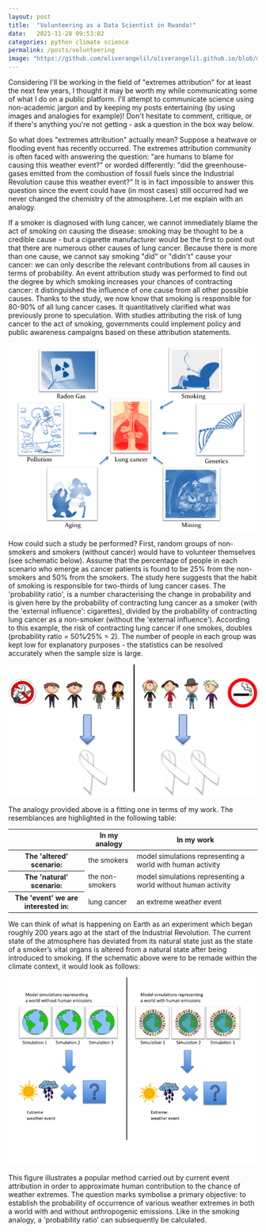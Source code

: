 ```yaml
---
layout: post
title:  "Volunteering as a Data Scientist in Rwanda!"
date:   2021-11-28 09:53:02
categories: python climate science
permalink: /posts/volunteering
image: "https://github.com/oliverangelil/oliverangelil.github.io/blob/master/photos/blog1_badwater_basin.jpg?raw=true"
---
```

Considering I'll be working in the field of "extremes attribution" for at least the next few years, I thought it may be worth my while communicating some of what I do on a public platform. I'll attempt to communicate science using non-academic jargon and by keeping my posts entertaining (by using images and analogies for example)! Don't hesitate to comment, critique, or if there's anything you're not getting - ask a question in the box way below.

So what does "extremes attribution" actually mean? Suppose a heatwave or flooding event has recently occurred. The extremes attribution community is often faced with answering the question: "are humans to blame for causing this weather event?" or worded differently: "did the greenhouse-gases emitted from the combustion of fossil fuels since the Industrial Revolution cause this weather event?" It is in fact impossible to answer this question since the event could have (in most cases) still occurred had we never changed the chemistry of the atmosphere. Let me explain with an analogy.

If a smoker is diagnosed with lung cancer, we cannot immediately blame the act of smoking on causing the disease: smoking may be thought to be a credible cause - but a cigarette manufacturer would be the first to point out that there are numerous other causes of lung cancer. Because there is more than one cause, we cannot say smoking "did" or "didn't" cause your cancer: we can only describe the relevant contributions from all causes in terms of probability. An event attribution study was performed to find out the degree by which smoking increases your chances of contracting cancer: it distinguished the influence of one cause from all other possible causes. Thanks to the study, we now know that smoking is responsible for 80-90% of all lung cancer cases. It quantitatively clarified what was previously prone to speculation. With studies attributing the risk of lung cancer to the act of smoking, governments could implement policy and public awareness campaigns based on these attribution statements.

![lung cancer causes](https://github.com/oliverangelil/oliverangelil.github.io/blob/master/photos/blog1_lung_cancer_causes.png?raw=true)

How could such a study be performed? First, random groups of non-smokers and smokers (without cancer) would have to volunteer themselves (see schematic below). Assume that the percentage of people in each scenario who emerge as cancer patients is found to be 25% from the non-smokers and 50% from the smokers. The study here suggests that the habit of smoking is responsible for two-thirds of lung cancer cases. The 'probability ratio', is a number characterising the change in probability and is given here by the probability of contracting lung cancer as a smoker (with the 'external influence': cigarettes), divided by the probability of contracting lung cancer as a non-smoker (without the 'external influence'). According to this example, the risk of contracting lung cancer if one smokes, doubles (probability ratio = 50%⁄25% = 2). The number of people in each group was kept low for explanatory purposes - the statistics can be resolved accurately when the sample size is large.

![smoking test](https://github.com/oliverangelil/oliverangelil.github.io/blob/master/photos/blog1_attribution_smoking_test.png?raw=true)

The analogy provided above is a fitting one in terms of my work. The resemblances are highlighted in the following table:


<table class="table-bordered">
<thead>
<tr>
<th></th>
<th>In my analogy</th>
<th>In my work</th>
</tr>
</thead>
<tbody>
<tr>
<th>The 'altered' scenario: </th>
<td>the smokers</td>
<td>model simulations representing a world with human activity</td>
</tr>
<tr>
<th>The 'natural' scenario: </th>
<td>the non-smokers</td>
<td>model simulations representing a world without human activity</td>
</tr>
<tr>
<th>The 'event' we are interested in: </th>
<td>lung cancer</td>
<td>an extreme weather event</td>
</tr>
</tbody>
</table>

We can think of what is happening on Earth as an experiment which began roughly 200 years ago at the start of the Industrial Revolution. The current state of the atmosphere has deviated from its natural state just as the state of a smoker’s vital organs is altered from a natural state after being introduced to smoking. If the schematic above were to be remade within the climate context, it would look as follows:

![smoking test](https://github.com/oliverangelil/oliverangelil.github.io/blob/master/photos/blog1_attribution_humans_test.png?raw=true)

This figure illustrates a popular method carried out by current event attribution in order to approximate human contribution to the chance of weather extremes. The question marks symbolise a primary objective: to establish the probability of occurrence of various weather extremes in both a world with and without anthropogenic emissions. Like in the smoking analogy, a 'probability ratio' can subsequently be calculated.




